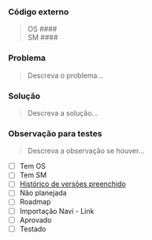 ### Código externo
> OS #### <br>
> SM ####

### Problema
> Descreva o problema...

### Solução
> Descreva a solução...

### Observação para testes
> Descreva a observação se houver...

- [ ] Tem OS
- [ ] Tem SM
- [ ] [Histórico de versões preenchido]()
- [ ] Não planejada
- [ ] Roadmap
- [ ] Importação Navi - Link
- [ ] Aprovado
- [ ] Testado
